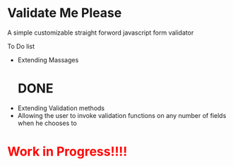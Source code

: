 <h1>Validate Me Please</h1>

<p>A simple customizable straight forword javascript form validator</p>
<p>To Do list</p>
<ul>
	<li>Extending Massages <h1>DONE</h1></li>
	<li>Extending Validation methods</li>
	<li>Allowing the user to invoke validation functions on any number of fields when he chooses to</li>
</ul>

<h1 style="color:red;">Work in Progress!!!!</h1>

